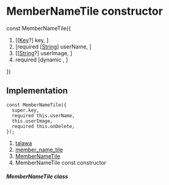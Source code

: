 
<div>

# MemberNameTile constructor

</div>


const MemberNameTile({

1.  [[[Key](https://api.flutter.dev/flutter/foundation/Key-class.md)?]
    key, ]
2.  [required
    [[String](https://api.flutter.dev/flutter/dart-core/String-class.html)]
    userName, ]
3.  [[[String](https://api.flutter.dev/flutter/dart-core/String-class.html)?]
    userImage, ]
4.  required [dynamic ,
    ]

})



## Implementation

``` language-dart
const MemberNameTile({
  super.key,
  required this.userName,
  this.userImage,
  required this.onDelete,
});
```







1.  [talawa](../../index.md)
2.  [member_name_tile](../../widgets_member_name_tile/)
3.  [MemberNameTile](../../widgets_member_name_tile/MemberNameTile-class.md)
4.  MemberNameTile const constructor

##### MemberNameTile class







